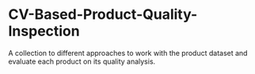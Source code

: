 # CV-Based-Product-Quality-Inspection
A collection to different approaches to work with the product dataset and evaluate each product on its quality analysis.
